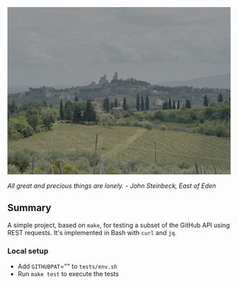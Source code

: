 ![Random picture from my walk](sangimi.png)

*All great and precious things are lonely. - John Steinbeck, East of Eden*

## Summary

A simple project, based on `make`, for testing a subset of the GitHub API
using REST requests. It's implemented in Bash with `curl` and `jq`.

### Local setup

- Add `GITHUBPAT`="<your-github-pat>" to `tests/env.sh`
- Run `make test` to execute the tests
